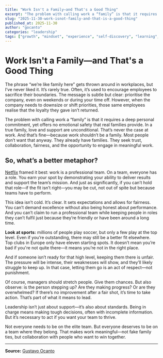 ```yaml
---
title: "Work Isn't a Family—and That's a Good Thing"
excerpt: "The problem with calling work a “family” is that it requires a deep personal commitment, yet offers no emotional safety that real families provide. In a true family, love and support are unconditional."
slug: "2025-11-30-work-isnot-family-and-that-is-a-good-thing"
published_at: 2025-11-30
author: "gocanto"
categories: "leadership"
tags: ["growth", "mindset", "experience", "self-discovery", "learning", "curiosity", "discovery"]
---
```


# Work Isn't a Family—and That's a Good Thing

The phrase “we’re like family here” gets thrown around in workplaces, but I’ve never liked it. It’s rarely true. Often, it’s used to encourage employees to sacrifice their boundaries. The message is subtle but clear: prioritise the company, even on weekends or during your time off. However, when the company needs to downsize or shift priorities, those same employees realise that the loyalty they gave isn’t returned.

The problem with calling work a “family” is that it requires a deep personal commitment, yet offers no emotional safety that real families provide. In a true family, love and support are unconditional. That’s never the case at work. And that’s fine—because work shouldn’t be a family. Most people don’t want that anyway. They already have families. They seek trust, collaboration, fairness, and the opportunity to engage in meaningful work.

## So, what’s a better metaphor?

[Netflix](https://jobs.netflix.com/culture#dream-team) framed it best: work is a professional team. On a team, everyone has a role. You earn your spot by demonstrating your ability to deliver results and support the team’s mission. And just as significantly, if you can’t hold that role—if the fit isn’t right—you may be cut, not out of spite but because teams have to perform.

This idea isn’t cold. It’s clear. It sets expectations and allows for fairness. You can’t demand excellence without also being honest about performance. And you can’t claim to run a professional team while keeping people in roles they can’t fulfil just because they’re friendly or have been around a long time.

**Look at sports:** millions of people play soccer, but only a few play at the top level. Even if you’re outstanding, there may still be a better fit elsewhere. Top clubs in Europe only have eleven starting spots. It doesn’t mean you’re bad if you're not quite there—it means you’re not in the right place.

And if someone isn’t ready for that high level, keeping them there is unfair. The pressure will be intense, their weaknesses will show, and they’ll likely struggle to keep up. In that case, letting them go is an act of respect—not punishment.

Of course, managers should stretch people. Give them chances. But also observe: is the person stepping up? Are they making progress? Or are they overwhelmed? If there’s no improvement after a fair shot, it’s time to take action. That’s part of what it means to lead.

Leadership isn’t just about support—it’s also about standards. Being in charge means making tough decisions, often with incomplete information. But it’s necessary to act if you want your team to thrive.

Not everyone needs to be on the elite team. But everyone deserves to be on a team where they belong. That makes work meaningful—not fake family ties, but collaboration with people who want to win together.

***

**Source:** [Gustavo Ocanto](https://www.linkedin.com/pulse/work-isnt-familyand-thats-good-thing-gustavo-ocanto-fnu3c)

